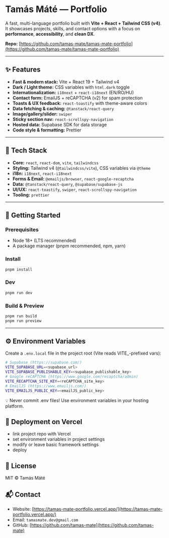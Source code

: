 # Tamás Máté — Portfolio

A fast, multi-language portfolio built with **Vite + React + Tailwind CSS (v4)**.  
It showcases projects, skills, and contact options with a focus on **performance**, **accessibility**, and **clean DX**.

**Repo:** [https://github.com/tamas-mate/tamas-mate-portfolio](https://github.com/tamas-mate/tamas-mate-portfolio)

---

## ✨ Features

- **Fast & modern stack:** Vite + React 19 + Tailwind v4
- **Dark / Light theme:** CSS variables with `html.dark` toggle
- **Internationalization:** `i18next` + `react-i18next` (EN/RO/HU)
- **Contact form:** EmailJS + reCAPTCHA (v2) for spam protection
- **Toasts & UX feedback:** `react-toastify` with theme-aware colors
- **Data fetching & caching:** `@tanstack/react-query`
- **Image/gallery/slider:** `swiper`
- **Sticky section nav:** `react-scrollspy-navigation`
- **Hosted data:** Supabase SDK for data storage
- **Code style & formatting:** Prettier

---

## 🧱 Tech Stack

- **Core:** `react`, `react-dom`, `vite`, `tailwindcss`
- **Styling:** Tailwind v4 (`@tailwindcss/vite`), CSS variables via `@theme`
- **i18n:** `i18next`, `react-i18next`
- **Forms & Email:** `@emailjs/browser`, `react-google-recaptcha`
- **Data:** `@tanstack/react-query`, `@supabase/supabase-js`
- **UI/UX:** `react-toastify`, `swiper`, `react-scrollspy-navigation`
- **Tooling:** `prettier`

---

## 🏁 Getting Started

### Prerequisites

- Node 18+ (LTS recommended)
- A package manager (pnpm recommended, npm, yarn)

### Install

```bash
pnpm install
```

### Dev

```bash
pnpm run dev
```

### Build & Preview

```bash
pnpm run build
pnpm run preview
```

---

## ⚙️ Environment Variables

Create a `.env.local` file in the project root (Vite reads VITE\_-prefixed vars):

```bash
# Supabase (https://supabase.com/)
VITE_SUPABASE_URL=<supabase_url>
VITE_SUPABASE_PUBLISHABLE_KEY=<supabase_publishable_key>
# Google reCAPTCHA (https://www.google.com/recaptcha/admin)
VITE_RECAPTCHA_SITE_KEY=<reCAPTCHA_site_key>
# EmailJS (https://www.emailjs.com/)
VITE_EMAILJS_PUBLIC_KEY=<emailJS_public_key>
```

💡 Never commit .env files! Use environment variables in your hosting platform.

## 🚀 Deployment on Vercel

- link project repo with Vercel
- set environment variables in project settings
- modify or leave basic framework settings
- deploy

## 📄 License

MIT © Tamás Máté

## 📬 Contact

- Website: [https://tamas-mate-portfolio.vercel.app/](https://tamas-mate-portfolio.vercel.app/)
- Email: `tamasmate.dev@gmail.com`
- GitHub: [https://github.com/tamas-mate](https://github.com/tamas-mate)


